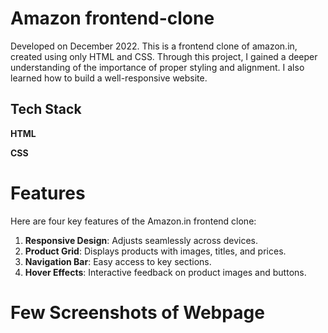 
# Amazon frontend-clone

Developed on December 2022. This is a frontend clone of amazon.in, created using only HTML and CSS. Through this project, I gained a deeper understanding of the importance of proper styling and alignment. I also learned how to build a well-responsive website. 


## Tech Stack

**HTML**

**CSS**

# Features
Here are four key features of the Amazon.in frontend clone:

1. **Responsive Design**: Adjusts seamlessly across devices.
2. **Product Grid**: Displays products with images, titles, and prices.
3. **Navigation Bar**: Easy access to key sections.
4. **Hover Effects**: Interactive feedback on product images and buttons.
# Few Screenshots of Webpage


